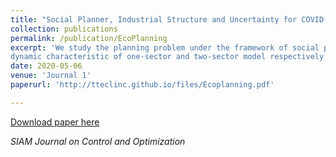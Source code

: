 ```yaml
---
title: "Social Planner, Industrial Structure and Uncertainty for COVID-19"
collection: publications
permalink: /publication/EcoPlanning
excerpt: 'We study the planning problem under the framework of social planner, and explore the
dynamic characteristic of one-sector and two-sector model respectively. In order to reflect the risk aversion on the pandemic, we set an expected utility function for agents of the economy. Under certainty scenario, we explore the shock impact on one sector baseline and two-sector model. In light of uncertainty scenario, we construct a stochastic optimal control model to discern these two cases. Under uncertainty setting, the lockdown policy tends to be more rigid.'
date: 2020-05-06
venue: 'Journal 1' 
paperurl: 'http://tteclinc.github.io/files/Ecoplanning.pdf'

---
```


[Download paper here](http://tteclinc.github.io/files/Ecoplanning.pdf)

<i>SIAM Journal on Control and Optimization</i>
